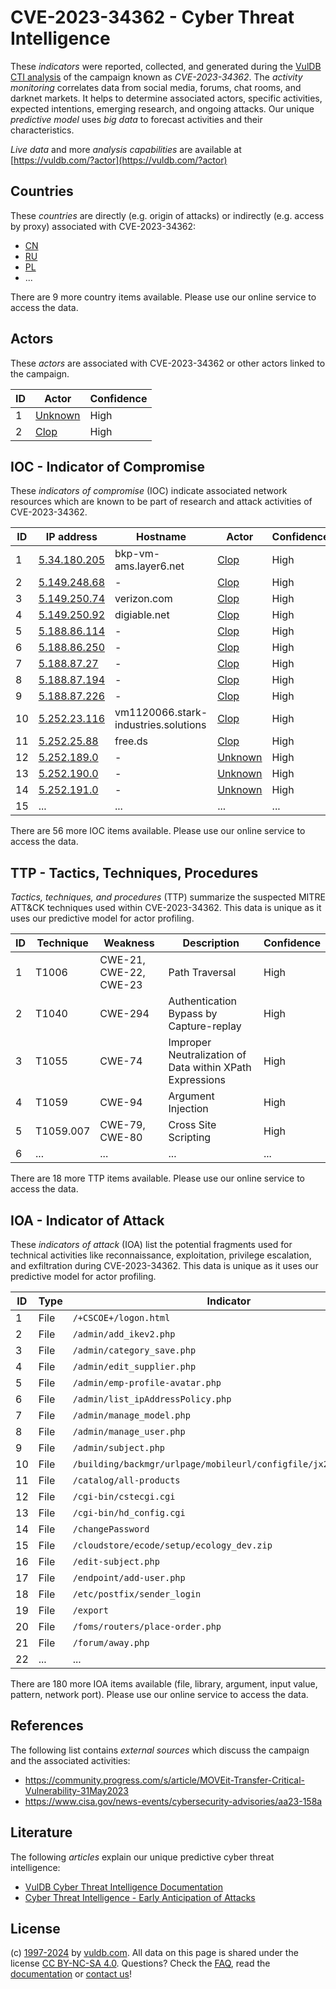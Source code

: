 # CVE-2023-34362 - Cyber Threat Intelligence

These _indicators_ were reported, collected, and generated during the [VulDB CTI analysis](https://vuldb.com/?kb.cti) of the campaign known as _CVE-2023-34362_. The _activity monitoring_ correlates data from social media, forums, chat rooms, and darknet markets. It helps to determine associated actors, specific activities, expected intentions, emerging research, and ongoing attacks. Our unique _predictive model_ uses _big data_ to forecast activities and their characteristics.

_Live data_ and more _analysis capabilities_ are available at [https://vuldb.com/?actor](https://vuldb.com/?actor)

## Countries

These _countries_ are directly (e.g. origin of attacks) or indirectly (e.g. access by proxy) associated with CVE-2023-34362:

* [CN](https://vuldb.com/?country.cn)
* [RU](https://vuldb.com/?country.ru)
* [PL](https://vuldb.com/?country.pl)
* ...

There are 9 more country items available. Please use our online service to access the data.

## Actors

These _actors_ are associated with CVE-2023-34362 or other actors linked to the campaign.

ID | Actor | Confidence
-- | ----- | ----------
1 | [Unknown](https://vuldb.com/?actor.unknown) | High
2 | [Clop](https://vuldb.com/?actor.clop) | High

## IOC - Indicator of Compromise

These _indicators of compromise_ (IOC) indicate associated network resources which are known to be part of research and attack activities of CVE-2023-34362.

ID | IP address | Hostname | Actor | Confidence
-- | ---------- | -------- | ----- | ----------
1 | [5.34.180.205](https://vuldb.com/?ip.5.34.180.205) | bkp-vm-ams.layer6.net | [Clop](https://vuldb.com/?actor.clop) | High
2 | [5.149.248.68](https://vuldb.com/?ip.5.149.248.68) | - | [Clop](https://vuldb.com/?actor.clop) | High
3 | [5.149.250.74](https://vuldb.com/?ip.5.149.250.74) | verizon.com | [Clop](https://vuldb.com/?actor.clop) | High
4 | [5.149.250.92](https://vuldb.com/?ip.5.149.250.92) | digiable.net | [Clop](https://vuldb.com/?actor.clop) | High
5 | [5.188.86.114](https://vuldb.com/?ip.5.188.86.114) | - | [Clop](https://vuldb.com/?actor.clop) | High
6 | [5.188.86.250](https://vuldb.com/?ip.5.188.86.250) | - | [Clop](https://vuldb.com/?actor.clop) | High
7 | [5.188.87.27](https://vuldb.com/?ip.5.188.87.27) | - | [Clop](https://vuldb.com/?actor.clop) | High
8 | [5.188.87.194](https://vuldb.com/?ip.5.188.87.194) | - | [Clop](https://vuldb.com/?actor.clop) | High
9 | [5.188.87.226](https://vuldb.com/?ip.5.188.87.226) | - | [Clop](https://vuldb.com/?actor.clop) | High
10 | [5.252.23.116](https://vuldb.com/?ip.5.252.23.116) | vm1120066.stark-industries.solutions | [Clop](https://vuldb.com/?actor.clop) | High
11 | [5.252.25.88](https://vuldb.com/?ip.5.252.25.88) | free.ds | [Clop](https://vuldb.com/?actor.clop) | High
12 | [5.252.189.0](https://vuldb.com/?ip.5.252.189.0) | - | [Unknown](https://vuldb.com/?actor.unknown) | High
13 | [5.252.190.0](https://vuldb.com/?ip.5.252.190.0) | - | [Unknown](https://vuldb.com/?actor.unknown) | High
14 | [5.252.191.0](https://vuldb.com/?ip.5.252.191.0) | - | [Unknown](https://vuldb.com/?actor.unknown) | High
15 | ... | ... | ... | ...

There are 56 more IOC items available. Please use our online service to access the data.

## TTP - Tactics, Techniques, Procedures

_Tactics, techniques, and procedures_ (TTP) summarize the suspected MITRE ATT&CK techniques used within CVE-2023-34362. This data is unique as it uses our predictive model for actor profiling.

ID | Technique | Weakness | Description | Confidence
-- | --------- | -------- | ----------- | ----------
1 | T1006 | CWE-21, CWE-22, CWE-23 | Path Traversal | High
2 | T1040 | CWE-294 | Authentication Bypass by Capture-replay | High
3 | T1055 | CWE-74 | Improper Neutralization of Data within XPath Expressions | High
4 | T1059 | CWE-94 | Argument Injection | High
5 | T1059.007 | CWE-79, CWE-80 | Cross Site Scripting | High
6 | ... | ... | ... | ...

There are 18 more TTP items available. Please use our online service to access the data.

## IOA - Indicator of Attack

These _indicators of attack_ (IOA) list the potential fragments used for technical activities like reconnaissance, exploitation, privilege escalation, and exfiltration during CVE-2023-34362. This data is unique as it uses our predictive model for actor profiling.

ID | Type | Indicator | Confidence
-- | ---- | --------- | ----------
1 | File | `/+CSCOE+/logon.html` | High
2 | File | `/admin/add_ikev2.php` | High
3 | File | `/admin/category_save.php` | High
4 | File | `/admin/edit_supplier.php` | High
5 | File | `/admin/emp-profile-avatar.php` | High
6 | File | `/admin/list_ipAddressPolicy.php` | High
7 | File | `/admin/manage_model.php` | High
8 | File | `/admin/manage_user.php` | High
9 | File | `/admin/subject.php` | High
10 | File | `/building/backmgr/urlpage/mobileurl/configfile/jx2_config.ini` | High
11 | File | `/catalog/all-products` | High
12 | File | `/cgi-bin/cstecgi.cgi` | High
13 | File | `/cgi-bin/hd_config.cgi` | High
14 | File | `/changePassword` | High
15 | File | `/cloudstore/ecode/setup/ecology_dev.zip` | High
16 | File | `/edit-subject.php` | High
17 | File | `/endpoint/add-user.php` | High
18 | File | `/etc/postfix/sender_login` | High
19 | File | `/export` | Low
20 | File | `/foms/routers/place-order.php` | High
21 | File | `/forum/away.php` | High
22 | ... | ... | ...

There are 180 more IOA items available (file, library, argument, input value, pattern, network port). Please use our online service to access the data.

## References

The following list contains _external sources_ which discuss the campaign and the associated activities:

* https://community.progress.com/s/article/MOVEit-Transfer-Critical-Vulnerability-31May2023
* https://www.cisa.gov/news-events/cybersecurity-advisories/aa23-158a

## Literature

The following _articles_ explain our unique predictive cyber threat intelligence:

* [VulDB Cyber Threat Intelligence Documentation](https://vuldb.com/?kb.cti)
* [Cyber Threat Intelligence - Early Anticipation of Attacks](https://www.scip.ch/en/?labs.20201022)

## License

(c) [1997-2024](https://vuldb.com/?kb.changelog) by [vuldb.com](https://vuldb.com/?kb.about). All data on this page is shared under the license [CC BY-NC-SA 4.0](https://creativecommons.org/licenses/by-nc-sa/4.0/). Questions? Check the [FAQ](https://vuldb.com/?kb.faq), read the [documentation](https://vuldb.com/?kb) or [contact us](https://vuldb.com/?contact)!
